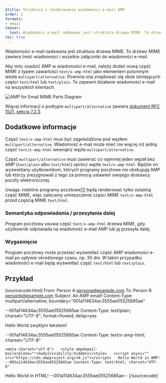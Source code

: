 ```yaml
---
$title: Struktura i renderowanie wiadomości e-mail AMP
order: 2
formats:
- email
teaser:
  text: Wiadomości e-mail nadawana jest struktura drzewa MIME. To drzewo MIME zawiera treść wiadomości i wszelkie załączniki do wiadomości e-mail.
toc: true
---
```


<!--
This file is imported from https://github.com/ampproject/amphtml/blob/master/spec/email/amp-email-structure.md.
Please do not change this file.
If you have found a bug or an issue please
have a look and request a pull request there.
-->

<!---
Copyright 2018 The AMP HTML Authors. All Rights Reserved.

Licensed under the Apache License, Version 2.0 (the "License");
you may not use this file except in compliance with the License.
You may obtain a copy of the License at

      http://www.apache.org/licenses/LICENSE-2.0

Unless required by applicable law or agreed to in writing, software
distributed under the License is distributed on an "AS-IS" BASIS,
WITHOUT WARRANTIES OR CONDITIONS OF ANY KIND, either express or implied.
See the License for the specific language governing permissions and
limitations under the License.
-->

Wiadomości e-mail nadawana jest struktura drzewa MIME. To drzewo MIME zawiera treść wiadomości i wszelkie załączniki do wiadomości e-mail.

Aby móc osadzić AMP w wiadomości e-mail, należy dodać nową część MIME z typem zawartości `text/x-amp-html` jako elementem potomnym wezła `multipart/alternative`. Powinna ona znajdować się obok istniejących części `text/html` lub `text/plain`. To zapewni działanie wiadomości e-mail na wszystkich klientach.

<amp-img alt="AMP for Email MIME Parts Diagram" layout="responsive" width="752" height="246" src="https://github.com/ampproject/amphtml/raw/master/spec/img/amp-email-mime-parts.png">
<noscript data-md-type="raw_html" data-segment-id="8724406"> <img data-md-type="raw_html" alt="AMP for Email MIME Parts Diagram" src="../img/amp-email-mime-parts.png"> </noscript>
</amp-img>

Więcej informacji o podtypie `multipart/alternative` zawiera [dokument RFC 1521, sekcja 7.2.3](https://tools.ietf.org/html/rfc1521#section-7.2.3).

## Dodatkowe informacje <a name="additional-information"></a>

Część `text/x-amp-html` musi być zagnieżdżona pod węzłem `multipart/alternative`. Wiadomość e-mail może mieć nie więcej niż jedną część `text/x-amp-html` wewnątrz węzła `multipart/alternative`.

Część `multipart/alternative` musi zawierać co najmniej jeden węzeł bez AMP (`text/plain` albo `text/html`) oprócz węzła `text/x-amp-html`. Będzie on wyświetlany użytkownikom, których programy pocztowe nie obsługują AMP lub którzy zrezygnowali z tego za pomocą ustawień swojego dostawcy poczty elektronicznej.

Uwaga: niektóre programy pocztowe[[1]](https://openradar.appspot.com/radar?id=6054696888303616) będą renderować tylko ostatnią część MIME, więc zalecamy umieszczenie części MIME `text/x-amp-html` *przed* częścią MIME `text/html`.

### Semantyka odpowiadania / przesyłania dalej <a name="replyingforwarding-semantics"></a>

Program pocztowy usuwa część `text/x-amp-html` drzewa MIME, gdy użytkownik odpowiada na wiadomość e-mail AMP lub ją przesyła dalej.

### Wygaśnięcie <a name="expiry"></a>

Program pocztowy może przestać wyświetlać część AMP wiadomości e-mail po upływie określonego czasu, np. 30 dni. W takim przypadku wiadomości e-mail będą wyświetlać część `text/html` lub `text/plain`.

## Przykład <a name="example"></a>

<!-- prettier-ignore-start -->

[sourcecode:html] From:  Person A [persona@example.com](mailto:persona@example.com) To: Person B [personb@example.com](mailto:personb@example.com) Subject: An AMP email! Content-Type: multipart/alternative; boundary="001a114634ac3555ae05525685ae"

--001a114634ac3555ae05525685ae Content-Type: text/plain; charset="UTF-8"; format=flowed; delsp=yes

Hello World zwykłym tekstem!

--001a114634ac3555ae05525685ae Content-Type: text/x-amp-html; charset="UTF-8"

<!doctype html>

    <meta charset="utf-8">   <style amp4email-boilerplate="">body{visibility:hidden}</style>   <script async="" src="https://cdn.ampproject.org/v0.js"></script>   Hello World in AMP!   --001a114634ac3555ae05525685ae Content-Type: text/html; charset="UTF-8"

<span>Hello World in HTML!</span> --001a114634ac3555ae05525685ae-- [/sourcecode]

<!-- prettier-ignore-end -->
